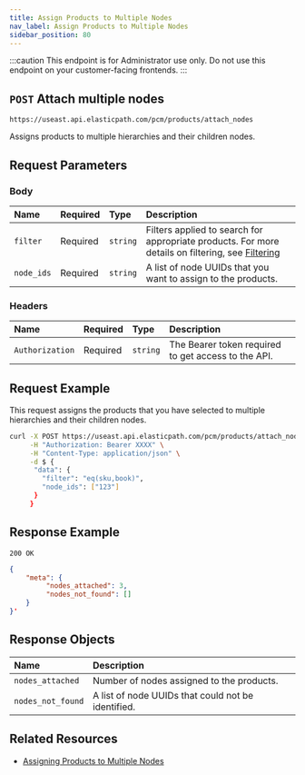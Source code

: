 ```yaml
---
title: Assign Products to Multiple Nodes
nav_label: Assign Products to Multiple Nodes
sidebar_position: 80
---
```


:::caution
This endpoint is for Administrator use only. Do not use this endpoint on your customer-facing frontends.
:::

## `POST` Attach multiple nodes

```http
https://useast.api.elasticpath.com/pcm/products/attach_nodes
```

Assigns products to multiple hierarchies and their children nodes.

## Request Parameters

### Body

| Name       | Required | Type     | Description                               |
|:-----------|:---------|:---------|:------------------------------------------|
| `filter`   | Required | `string` | Filters applied to search for appropriate products. For more details on filtering, see [Filtering](/guides/Getting%20Started/api-overview/filtering) |
| `node_ids` | Required | `string` | A list of node UUIDs that you want to assign to the products. |

### Headers

| Name            | Required | Type     | Description                          |
|:----------------|:---------|:---------|:-------------------------------------|
| `Authorization` | Required | `string` | The Bearer token required to get access to the API. |

## Request Example

This request assigns the products that you have selected to multiple hierarchies and their children nodes.

```bash
curl -X POST https://useast.api.elasticpath.com/pcm/products/attach_nodes \
     -H "Authorization: Bearer XXXX" \
     -H "Content-Type: application/json" \
     -d $ {
      "data": {
        "filter": "eq(sku,book)",
        "node_ids": ["123"]
      }
     }
```

## Response Example

`200 OK`

```json
{
    "meta": {
         "nodes_attached": 3,
         "nodes_not_found": []
    }
}'
```

## Response Objects

| Name              | Description                                        |
|:------------------|:---------------------------------------------------|
| `nodes_attached`  | Number of nodes assigned to the products.          |
| `nodes_not_found` | A list of node UUIDs that could not be identified. |

## Related Resources

- [Assigning Products to Multiple Nodes](/docs/pxm/hierarchies/hierarchy#assigning-products-to-multiple-nodes)
